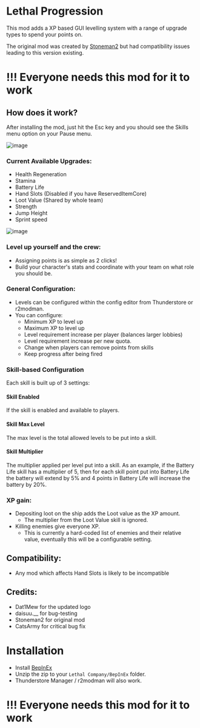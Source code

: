 # Lethal Progression
This mod adds a XP based GUI levelling system with a range of upgrade types to spend your points on.

The original mod was created by [Stoneman2](https://github.com/stoneman2/LethalProgression) but had compatibility issues leading to this version existing.

# !!! Everyone needs this mod for it to work

## How does it work?

After installing the mod, just hit the Esc key and you should see the Skills menu option on your Pause menu.

![image](https://github.com/stoneman2/LethalProgression/assets/34432122/908c3bd3-4a14-4a0e-b991-17393c9d4e54)

### Current Available Upgrades:
- Health Regeneration
- Stamina
- Battery Life
- Hand Slots (Disabled if you have ReservedItemCore)
- Loot Value (Shared by whole team)
- Strength
- Jump Height
- Sprint speed

![image](https://github.com/stoneman2/LethalProgression/assets/34432122/476c067c-1c06-4a69-bc15-d9ca9b6a80eb)

### Level up yourself and the crew:
- Assigning points is as simple as 2 clicks!
- Build your character's stats and coordinate with your team on what role you should be.

### General Configuration:
- Levels can be configured within the config editor from Thunderstore or r2modman.
- You can configure:
    - Minimum XP to level up
    - Maximum XP to level up
    - Level requirement increase per player (balances larger lobbies) 
    - Level requirement increase per new quota.
    - Change when players can remove points from skills
    - Keep progress after being fired

### Skill-based Configuration
Each skill is built up of 3 settings:

#### Skill Enabled
If the skill is enabled and available to players.

#### Skill Max Level
The max level is the total allowed levels to be put into a skill.

#### Skill Multiplier
The multiplier applied per level put into a skill.
As an example, if the Battery Life skill has a multiplier of 5, then for each skill point put into Battery Life the battery will extend by 5% and
4 points in Battery Life will increase the battery by 20%.

### XP gain:
- Depositing loot on the ship adds the Loot value as the XP amount.
    - The multiplier from the Loot Value skill is ignored.
- Killing enemies give everyone XP.
    - This is currently a hard-coded list of enemies and their relative value, eventually this will be a configurable setting.

## Compatibility:
- Any mod which affects Hand Slots is likely to be incompatible

## Credits:
- Dat1Mew for the updated logo
- daisuu.__ for bug-testing
- Stoneman2 for original mod
- CatsArmy for critical bug fix

# Installation
- Install [BepInEx](https://thunderstore.io/c/lethal-company/p/BepInEx/BepInExPack/)
- Unzip the zip to your `Lethal Company/BepInEx` folder.
- Thunderstore Manager / r2modman will also work.

# !!! Everyone needs this mod for it to work